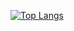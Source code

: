 [![Top Langs](https://github-readme-stats.vercel.app/api/top-langs/?username=edx0n&layout=donut&theme=tokyonight#gh-dark-mode-only)](https://github.com/edx0n/github-readme-stats)
